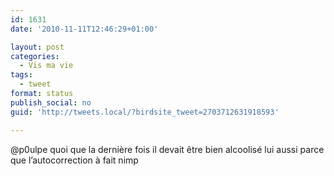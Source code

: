 ```yaml
---
id: 1631
date: '2010-11-11T12:46:29+01:00'

layout: post
categories:
  - Vis ma vie
tags:
  - tweet
format: status
publish_social: no
guid: 'http://tweets.local/?birdsite_tweet=2703712631918593'

---
```


@p0ulpe quoi que la dernière fois il devait être bien alcoolisé lui aussi parce que l’autocorrection à fait nimp